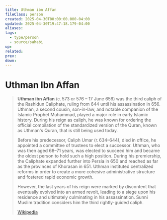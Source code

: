 ```yaml
---
title: Uthman ibn Affan
fileClass: person
created: 2025-04-30T00:00:00.000-04:00
updated: 2025-04-30T19:47:18.179-04:00
aliases: 
tags: 
  - type/person
  - source/sahabi 
up: 
related: 
prev: 
down: 
---
```


# Uthman Ibn Affan

 
> **Uthman ibn Affan** (c. 573 or 576 – 17 June 656) was the third caliph of the Rashidun Caliphate, ruling from 644 until his assassination in 656. Uthman, a second cousin, son-in-law, and notable companion of the Islamic Prophet Muhammad, played a major role in early Islamic history. During his reign as caliph, he was known for ordering the official compilation of the standardized version of the Quran, known as Uthman's Quran, that is still being used today.
>
> Before his predecessor, Caliph Umar (r. 634–644), died in office, he appointed a committee of trustees to elect a successor. Uthman, who was then aged 68–71 years, was elected to succeed him and became the oldest person to hold such a high position. During his premiership, the Caliphate expanded further into Persia in 650 and reached as far as the provinces of Khorasan in 651. Uthman instituted centralized reforms in order to create a more cohesive administrative structure and fostered rapid economic growth.
>
> However, the last years of his reign were marked by discontent that eventually evolved into an armed revolt, leading to a siege upon his residence and ultimately culminating in his assassination. Sunni Muslim tradition considers him the third rightly-guided caliph.
>
> [Wikipedia](https://en.wikipedia.org/wiki/Uthman)